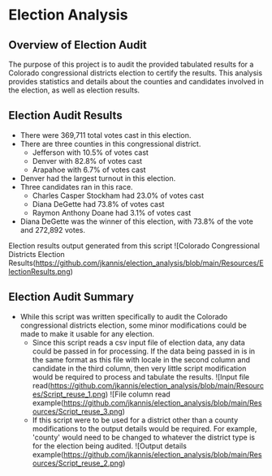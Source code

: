 # Election Analysis

## Overview of Election Audit
The purpose of this project is to audit the provided tabulated results for a Colorado congressional districts election to certify the results. This analysis provides statistics and details about the counties and candidates involved in the election, as well as election results.

## Election Audit Results
- There were 369,711 total votes cast in this election.
- There are three counties in this congressional district.
    - Jefferson with 10.5% of votes cast
    - Denver with 82.8% of votes cast
    - Arapahoe with 6.7% of votes cast
- Denver had the largest turnout in this election.
- Three candidates ran in this race.
    - Charles Casper Stockham had 23.0% of votes cast
    - Diana DeGette had 73.8% of votes cast
    - Raymon Anthony Doane had 3.1% of votes cast
- Diana DeGette was the winner of this election, with 73.8% of the vote and 272,892 votes.

Election results output generated from this script
![Colorado Congressional Districts Election Results(https://github.com/jkannis/election_analysis/blob/main/Resources/ElectionResults.png)

## Election Audit Summary
- While this script was written specifically to audit the Colorado congressional districts election, some minor modifications could be made to make it usable for any election.
    - Since this script reads a csv input file of election data, any data could be passed in for processing. If the data being passed in is in the same format as this file with locale in the second column and candidate in the third column, then very little script modification would be required to process and tabulate the results. ![Input file read(https://github.com/jkannis/election_analysis/blob/main/Resources/Script_reuse_1.png) ![File column read example(https://github.com/jkannis/election_analysis/blob/main/Resources/Script_reuse_3.png)
    - If this script were to be used for a district other than a county modifications to the output details would be required. For example, 'county' would need to be changed to whatever the district type is for the election being audited. ![Output details example(https://github.com/jkannis/election_analysis/blob/main/Resources/Script_reuse_2.png)

